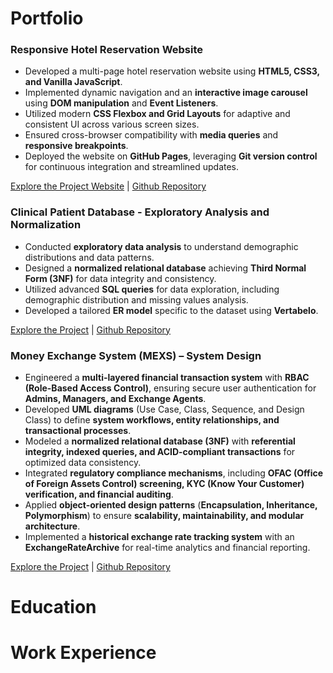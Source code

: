 # Portfolio

### Responsive Hotel Reservation Website  
- Developed a multi-page hotel reservation website using **HTML5, CSS3, and Vanilla JavaScript**.  
- Implemented dynamic navigation and an **interactive image carousel** using **DOM manipulation** and **Event Listeners**.  
- Utilized modern **CSS Flexbox and Grid Layouts** for adaptive and consistent UI across various screen sizes.  
- Ensured cross-browser compatibility with **media queries** and **responsive breakpoints**.  
- Deployed the website on **GitHub Pages**, leveraging **Git version control** for continuous integration and streamlined updates.  

[Explore the Project Website](https://rishabh06704.github.io/Hotel-Reservation-Website-Design/) | [Github Repository](https://github.com/rishabh06704/Hotel-Reservation-Website-Design)




### Clinical Patient Database - Exploratory Analysis and Normalization  
- Conducted **exploratory data analysis** to understand demographic distributions and data patterns.  
- Designed a **normalized relational database** achieving **Third Normal Form (3NF)** for data integrity and consistency.  
- Utilized advanced **SQL queries** for data exploration, including demographic distribution and missing values analysis.  
- Developed a tailored **ER model** specific to the dataset using **Vertabelo**.  

[Explore the Project](https://rishabh06704.github.io/clinical-patient-database-project/) | [Github Repository](https://github.com/rishabh06704/clinical-patient-database-project)



### Money Exchange System (MEXS) – System Design  
- Engineered a **multi-layered financial transaction system** with **RBAC (Role-Based Access Control)**, ensuring secure user authentication for **Admins, Managers, and Exchange Agents**.  
- Developed **UML diagrams** (Use Case, Class, Sequence, and Design Class) to define **system workflows, entity relationships, and transactional processes**.  
- Modeled a **normalized relational database (3NF)** with **referential integrity, indexed queries, and ACID-compliant transactions** for optimized data consistency.  
- Integrated **regulatory compliance mechanisms**, including **OFAC (Office of Foreign Assets Control) screening, KYC (Know Your Customer) verification, and financial auditing**.  
- Applied **object-oriented design patterns** (**Encapsulation, Inheritance, Polymorphism**) to ensure **scalability, maintainability, and modular architecture**.  
- Implemented a **historical exchange rate tracking system** with an **ExchangeRateArchive** for real-time analytics and financial reporting.  

[Explore the Project](https://rishabh06704.github.io/Money-Exchange-System-Design/) | [Github Repository](https://github.com/rishabh06704/Money-Exchange-System-Design)




# Education

# Work Experience
